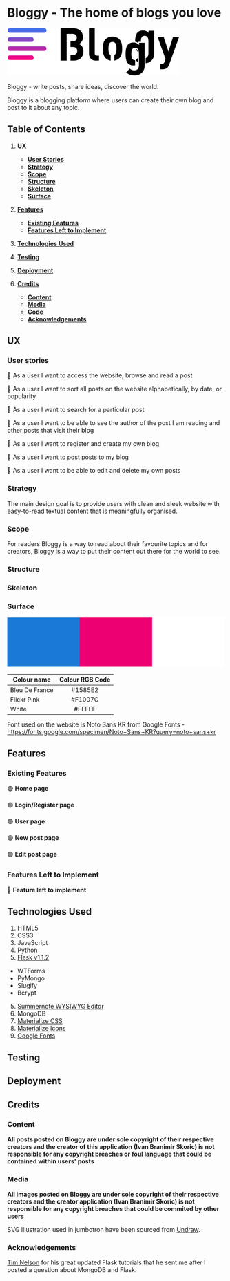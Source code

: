 # Bloggy - The home of blogs you love

![Bloggy logo](bloggy/static/img/logo.svg "Bloggy logo Logo")


Bloggy - write posts, share ideas, discover the world.

Bloggy is a blogging platform where users can create their own blog and post to it about any topic.

## Table of Contents
1. [**UX**](#ux)
    - [**User Stories**](#user-stories)
    - [**Strategy**](#strategy)
    - [**Scope**](#scope)
    - [**Structure**](#structure)
    - [**Skeleton**](#skeleton)
    - [**Surface**](#surface)

2. [**Features**](#features)
    - [**Existing Features**](#existing-features)
    - [**Features Left to Implement**](#features-left-to-implement)

3. [**Technologies Used**](#technologies-used)

4. [**Testing**](#testing)

5. [**Deployment**](#deployment)

6. [**Credits**](#credits)
    - [**Content**](#content)
    - [**Media**](#media)
    - [**Code**](#code)
    - [**Acknowledgements**](#acknowledgements)

 
## UX
 
### User stories

📌 As a user I want to access the website, browse and read a post

📌 As a user I want to sort all posts on the website alphabetically, by date, or popularity

📌 As a user I want to search for a particular post

📌 As a user I want to be able to see the author of the post I am reading and other posts that visit their blog

📌 As a user I want to register and create my own blog

📌 As a user I want to post posts to my blog

📌 As a user I want to be able to edit and delete my own posts

### Strategy

The main design goal is to provide users with clean and sleek website with easy-to-read textual content that is meaningfully organised.

### Scope

For readers Bloggy is a way to read about their favourite topics and for creators, Bloggy is a way to put their content out there for the world to see.

### Structure



### Skeleton


### Surface

![Project colour scheme](./bloggy/static/img/docs/colour-scheme.png "Project colour scheme")

| Colour name       | Colour RGB Code    
| -------------     |:-------------:| 
| Bleu De France    |#1585E2
| Flickr Pink       |#F1007C
| White             |#FFFFF

Font used on the website is Noto Sans KR from Google Fonts - https://fonts.google.com/specimen/Noto+Sans+KR?query=noto+sans+kr

## Features


### Existing Features

🟢 **Home page**

🟢 **Login/Register page**

🟢 **User page**

🟢 **New post page**

🟢 **Edit post page**

### Features Left to Implement

🔴 **Feature left to implement**

## Technologies Used

1. HTML5
2. CSS3
5. JavaScript
3. Python 
4. [Flask v1.1.2](https://flask.palletsprojects.com/en/1.1.x/changelog/#version-1-1-x)
  * WTForms 
  * PyMongo
  * Slugify
  * Bcrypt
5. [Summernote WYSIWYG Editor](https://summernote.org/)
5. MongoDB 
3. [Materialize CSS](https://materializecss.com/)
4. [Materialize Icons](https://materializecss.com/icons.html)
7. [Google Fonts](https://fonts.google.com/)

## Testing


## Deployment


## Credits


### Content

__All posts posted on Bloggy are under sole copyright of their respective creators and the creator of this application (Ivan Branimir Skoric) is not responsible for any copyright breaches or foul language that could be contained within users' posts__

### Media

__All images posted on Bloggy are under sole copyright of their respective creators and the creator application (Ivan Branimir Skoric) is not responsible for any copyright breaches that could be commited by other users__

SVG Illustration used in jumbotron have been sourced from [Undraw](https://undraw.co/illustrations). 

### Acknowledgements

[Tim Nelson](https://github.com/TravelTimN) for his great updated Flask tutorials that he sent me after I posted a question about MongoDB and Flask.
